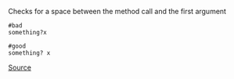 Checks for a space between the method call and the first argument

```
#bad
something?x

#good
something? x

```

[Source](http://www.rubydoc.info/gems/rubocop/RuboCop/Cop/Lint/SpaceBeforeFirstArg)